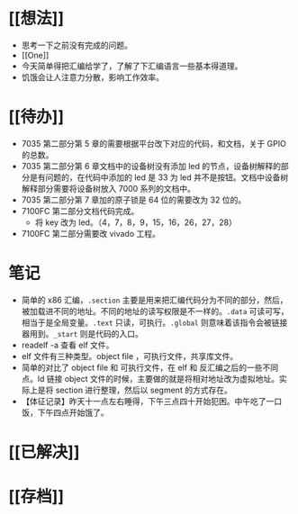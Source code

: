 # [[想法]]
- 思考一下之前没有完成的问题。
- [[One]]
- 今天简单得把汇编给学了，了解了下汇编语言一些基本得道理。
- 饥饿会让人注意力分散，影响工作效率。

# [[待办]]
- 7035 第二部分第 5 章的需要根据平台改下对应的代码，和文档，关于 GPIO 的总数。
- 7035 第二部分第 6 章文档中的设备树没有添加 led 的节点，设备树解释的部分是有问题的，在代码中添加的 led 是 33 为 led 并不是按钮。文档中设备树解释部分需要将设备树放入 7000 系列的文档中。
- 7035 第二部分第 7 章加的原子锁是 64 位的需要改为 32 位的。
- 7100FC 第二部分文档代码完成。
	- 将 key 改为 led。（4，7，8，9，15，16，26，27，28）
- 7100FC 第二部分需要改 vivado 工程。

# 笔记
- 简单的 x86 汇编，`.section` 主要是用来把汇编代码分为不同的部分，然后，被加载进不同的地址。不同的地址的读写权限是不一样的。`.data` 可读可写，相当于是全局变量。`.text` 只读，可执行。`.global` 则意味着该指令会被链接器用到。`_start` 则是代码的入口。 
- readelf -a 查看 elf 文件。
- elf 文件有三种类型。object file ，可执行文件，共享库文件。
- 简单的对比了 object file 和 可执行文件，在 elf 和 反汇编之后的一些不同点。ld 链接 object 文件的时候，主要做的就是将相对地址改为虚拟地址。实际上是将 section 进行整理，然后以 segment 的方式存在。
- 【体征记录】昨天十一点左右睡得，下午三点四十开始犯困。中午吃了一口饭，下午四点开始饿了。



# [[已解决]]


# [[存档]]
